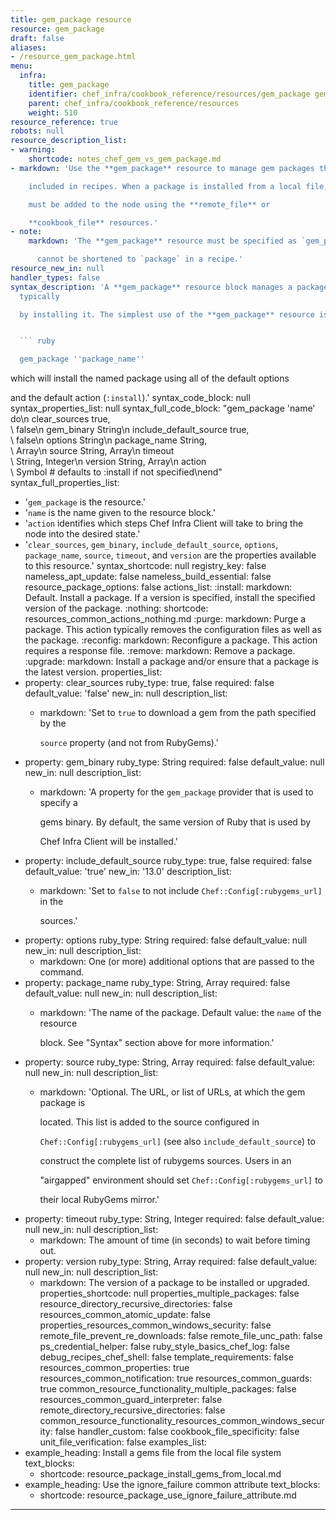 ```yaml
---
title: gem_package resource
resource: gem_package
draft: false
aliases:
- /resource_gem_package.html
menu:
  infra:
    title: gem_package
    identifier: chef_infra/cookbook_reference/resources/gem_package gem_package
    parent: chef_infra/cookbook_reference/resources
    weight: 510
resource_reference: true
robots: null
resource_description_list:
- warning:
    shortcode: notes_chef_gem_vs_gem_package.md
- markdown: 'Use the **gem_package** resource to manage gem packages that are only

    included in recipes. When a package is installed from a local file, it

    must be added to the node using the **remote_file** or

    **cookbook_file** resources.'
- note:
    markdown: 'The **gem_package** resource must be specified as `gem_package` and

      cannot be shortened to `package` in a recipe.'
resource_new_in: null
handler_types: false
syntax_description: 'A **gem_package** resource block manages a package on a node,
  typically

  by installing it. The simplest use of the **gem_package** resource is:


  ``` ruby

  gem_package ''package_name''

  ```


  which will install the named package using all of the default options

  and the default action (`:install`).'
syntax_code_block: null
syntax_properties_list: null
syntax_full_code_block: "gem_package 'name' do\n  clear_sources              true,\
  \ false\n  gem_binary                 String\n  include_default_source     true,\
  \ false\n  options                    String\n  package_name               String,\
  \ Array\n  source                     String, Array\n  timeout                 \
  \   String, Integer\n  version                    String, Array\n  action      \
  \               Symbol # defaults to :install if not specified\nend"
syntax_full_properties_list:
- '`gem_package` is the resource.'
- '`name` is the name given to the resource block.'
- '`action` identifies which steps Chef Infra Client will take to bring the node into
  the desired state.'
- '`clear_sources`, `gem_binary`, `include_default_source`, `options`, `package_name`,
  `source`, `timeout`, and `version` are the properties available to this resource.'
syntax_shortcode: null
registry_key: false
nameless_apt_update: false
nameless_build_essential: false
resource_package_options: false
actions_list:
  :install:
    markdown: Default. Install a package. If a version is specified, install the specified
      version of the package.
  :nothing:
    shortcode: resources_common_actions_nothing.md
  :purge:
    markdown: Purge a package. This action typically removes the configuration files
      as well as the package.
  :reconfig:
    markdown: Reconfigure a package. This action requires a response file.
  :remove:
    markdown: Remove a package.
  :upgrade:
    markdown: Install a package and/or ensure that a package is the latest version.
properties_list:
- property: clear_sources
  ruby_type: true, false
  required: false
  default_value: 'false'
  new_in: null
  description_list:
  - markdown: 'Set to `true` to download a gem from the path specified by the

      `source` property (and not from RubyGems).'
- property: gem_binary
  ruby_type: String
  required: false
  default_value: null
  new_in: null
  description_list:
  - markdown: 'A property for the `gem_package` provider that is used to specify a

      gems binary. By default, the same version of Ruby that is used by

      Chef Infra Client will be installed.'
- property: include_default_source
  ruby_type: true, false
  required: false
  default_value: 'true'
  new_in: '13.0'
  description_list:
  - markdown: 'Set to `false` to not include `Chef::Config[:rubygems_url]` in the

      sources.'
- property: options
  ruby_type: String
  required: false
  default_value: null
  new_in: null
  description_list:
  - markdown: One (or more) additional options that are passed to the command.
- property: package_name
  ruby_type: String, Array
  required: false
  default_value: null
  new_in: null
  description_list:
  - markdown: 'The name of the package. Default value: the `name` of the resource

      block. See "Syntax" section above for more information.'
- property: source
  ruby_type: String, Array
  required: false
  default_value: null
  new_in: null
  description_list:
  - markdown: 'Optional. The URL, or list of URLs, at which the gem package is

      located. This list is added to the source configured in

      `Chef::Config[:rubygems_url]` (see also `include_default_source`) to

      construct the complete list of rubygems sources. Users in an

      "airgapped" environment should set `Chef::Config[:rubygems_url]` to

      their local RubyGems mirror.'
- property: timeout
  ruby_type: String, Integer
  required: false
  default_value: null
  new_in: null
  description_list:
  - markdown: The amount of time (in seconds) to wait before timing out.
- property: version
  ruby_type: String, Array
  required: false
  default_value: null
  new_in: null
  description_list:
  - markdown: The version of a package to be installed or upgraded.
properties_shortcode: null
properties_multiple_packages: false
resource_directory_recursive_directories: false
resources_common_atomic_update: false
properties_resources_common_windows_security: false
remote_file_prevent_re_downloads: false
remote_file_unc_path: false
ps_credential_helper: false
ruby_style_basics_chef_log: false
debug_recipes_chef_shell: false
template_requirements: false
resources_common_properties: true
resources_common_notification: true
resources_common_guards: true
common_resource_functionality_multiple_packages: false
resources_common_guard_interpreter: false
remote_directory_recursive_directories: false
common_resource_functionality_resources_common_windows_security: false
handler_custom: false
cookbook_file_specificity: false
unit_file_verification: false
examples_list:
- example_heading: Install a gems file from the local file system
  text_blocks:
  - shortcode: resource_package_install_gems_from_local.md
- example_heading: Use the ignore_failure common attribute
  text_blocks:
  - shortcode: resource_package_use_ignore_failure_attribute.md

---
```

